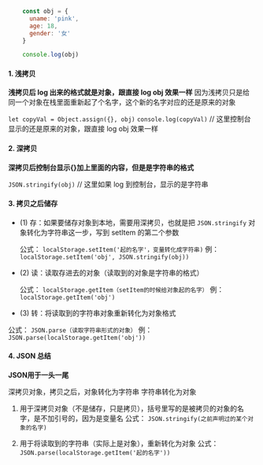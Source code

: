 
~~~javascript
    const obj = {
      uname: 'pink',
      age: 18,
      gender: '女'
    }

    console.log(obj)
~~~

#### 1. 浅拷贝
 
 **浅拷贝后 log 出来的格式就是对象，跟直接 log obj 效果一样**
 因为浅拷贝只是给同一个对象在栈里面重新起了个名字，这个新的名字对应的还是原来的对象

  `let copyVal = Object.assign({}, obj)`
  `console.log(copyVal)` // 这里控制台显示的还是原来的对象，跟直接 log obj 效果一样

#### 2. 深拷贝

  **深拷贝后控制台显示{}加上里面的内容，但是是字符串的格式**

   `JSON.stringify(obj)` // 这里如果 log 到控制台，显示的是字符串

#### 3. 拷贝之后储存

- (1) 存：如果要储存对象到本地，需要用深拷贝，也就是把 `JSON.stringify` 对象转化为字符串这一步，写到 setItem 的第二个参数

  公式：
  `localStorage.setItem('起的名字'，变量转化成字符串)`
  例：
  `localStorage.setItem('obj', JSON.stringify(obj))`

- (2) 读：读取存进去的对象（读取到的对象是字符串的格式）

  公式：
  `localStorage.getItem（setItem的时候给对象起的名字）`
  例：
  `localStorage.getItem('obj')`

 - (3) 转：将读取到的字符串对象重新转化为对象格式
  
  公式：
  `JSON.parse（读取字符串形式的对象）`
  例：
  `JSON.parse(localStorage.getItem('obj'))`

 #### 4. JSON 总结

  **JSON用于一头一尾**

  深拷贝对象，拷贝之后，对象转化为字符串
  字符串转化为对象

  1. 用于深拷贝对象（不是储存，只是拷贝），括号里写的是被拷贝的对象的名字，是不加引号的，因为是变量名
      公式：
      `JSON.stringify(之前声明过的某个对象的名字)`

  2. 用于将读取到的字符串（实际上是对象），重新转化为对象
      公式：
      `JSON.parse(localStorage.getItem('起的名字'))`


